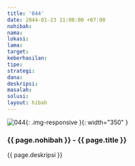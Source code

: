 ```yaml
---
title: '044'
date: 2044-01-23 11:08:00 +07:00
nohibah:
nama:
lokasi:
lama:
target:
keberhasilan:
tipe:
strategi:
dana:
deskripsi:
masalah:
solusi:
layout: hibah
---
```


![044](/static/img/hibahcms/044.png){: .img-responsive }{: width="350" }

### {{ page.nohibah }} - {{ page.title }}

{{ page.deskripsi }}
